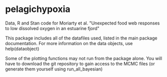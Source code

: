# pelagichypoxia
Data, R and Stan code for Moriarty et al. "Unexpected food web responses to low dissolved oxygen in an estuarine fjord"

This package includes all of the datafiles used, listed in the main package documentation.  For more information on the data objects, use help(dataobject)

Some of the plotting functions may not run from the package alone. You will have to download the git repository to gain access to the MCMC files (or generate them yourself using run_all_bayesian)

